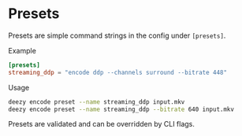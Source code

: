 # Presets

Presets are simple command strings in the config under `[presets]`.

Example

```toml
[presets]
streaming_ddp = "encode ddp --channels surround --bitrate 448"
```

Usage

```bash
deezy encode preset --name streaming_ddp input.mkv
deezy encode preset --name streaming_ddp --bitrate 640 input.mkv
```

Presets are validated and can be overridden by CLI flags.
